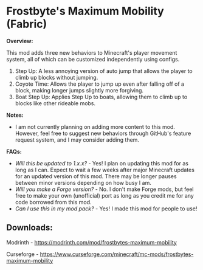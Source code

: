 # Frostbyte's Maximum Mobility (Fabric)

**Overview:**

This mod adds three new behaviors to Minecraft's player movement system, all of which can be customized independently using configs.

1. Step Up: A less annoying version of auto jump that allows the player to climb up blocks without jumping.
2. Coyote Time: Allows the player to jump up even after falling off of a block, making longer jumps slightly more forgiving.
3. Boat Step Up: Applies Step Up to boats, allowing them to climb up to blocks like other rideable mobs.

**Notes:**

- I am not currently planning on adding more content to this mod. However, feel free to suggest new behaviors through GitHub's feature request system, and I may consider adding them.

**FAQs:**

- *Will this be updated to 1.x.x?* - Yes! I plan on updating this mod for as long as I can. Expect to wait a few weeks after major Minecraft updates for an updated version of this mod. There may be longer pauses between minor versions depending on how busy I am.
- *Will you make a Forge version?* - No. I don't make Forge mods, but feel free to make your own (unofficial) port as long as you credit me for any code borrowed from this mod.
- *Can I use this in my mod pack?* - Yes! I made this mod for people to use!

## Downloads:

Modrinth - https://modrinth.com/mod/frostbytes-maximum-mobility

Curseforge - https://www.curseforge.com/minecraft/mc-mods/frostbytes-maximum-mobility
